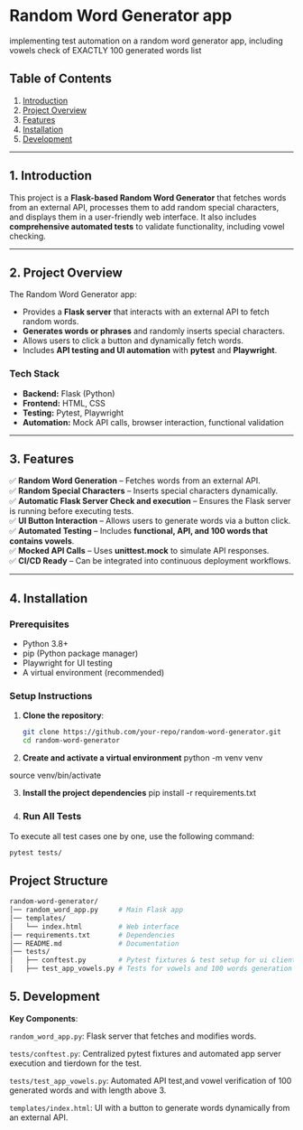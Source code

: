 # **Random Word Generator app**
implementing test automation on a random word generator app, including vowels check of EXACTLY 100 generated words list

## **Table of Contents**
1. [Introduction](#introduction)  
2. [Project Overview](#project-overview)  
3. [Features](#features)  
4. [Installation](#installation)    
5. [Development](#development)  
  
---

## **1. Introduction**
This project is a **Flask-based Random Word Generator** that fetches words from an external API, processes them to add random special characters, and displays them in a user-friendly web interface. It also includes **comprehensive automated tests** to validate functionality, including vowel checking.

---

## **2. Project Overview**
The Random Word Generator app:
- Provides a **Flask server** that interacts with an external API to fetch random words.
- **Generates words or phrases** and randomly inserts special characters.
- Allows users to click a button and dynamically fetch words.
- Includes **API testing and UI automation** with **pytest** and **Playwright**.

### **Tech Stack**
- **Backend:** Flask (Python)
- **Frontend:** HTML, CSS
- **Testing:** Pytest, Playwright
- **Automation:** Mock API calls, browser interaction, functional validation

---

## **3. Features**
✅ **Random Word Generation** – Fetches words from an external API.  
✅ **Random Special Characters** – Inserts special characters dynamically.  
✅ **Automatic Flask Server Check and execution** – Ensures the Flask server is running before executing tests.  
✅ **UI Button Interaction** – Allows users to generate words via a button click.  
✅ **Automated Testing** – Includes **functional, API, and 100 words that contains vowels**.  
✅ **Mocked API Calls** – Uses **unittest.mock** to simulate API responses.  
✅ **CI/CD Ready** – Can be integrated into continuous deployment workflows.  

---

## **4. Installation**
### **Prerequisites**
- Python 3.8+
- pip (Python package manager)
- Playwright for UI testing
- A virtual environment (recommended)

### **Setup Instructions**
1. **Clone the repository**:
   ```bash
   git clone https://github.com/your-repo/random-word-generator.git
   cd random-word-generator 
   ```

2. **Create and activate a virtual environment** 
python -m venv venv

source venv/bin/activate

3. **Install the project dependencies**
pip install -r requirements.txt


4. ### **Run All Tests**
To execute all test cases one by one, use the following command:
```bash
pytest tests/

```
## Project Structure

```bash
random-word-generator/
│── random_word_app.py     # Main Flask app
│── templates/
│   └── index.html         # Web interface
│── requirements.txt       # Dependencies
│── README.md              # Documentation
│── tests/
│   ├── conftest.py        # Pytest fixtures & test setup for ui client, api and for automated server startup
│   ├── test_app_vowels.py # Tests for vowels and 100 words generation
```

## **5. Development**
**Key Components**:

``` random_word_app.py ```: Flask server that fetches and modifies words. 

```tests/conftest.py```: Centralized pytest fixtures and automated app server execution and tierdown for the test.

```tests/test_app_vowels.py```: Automated API test,and vowel verification of 100 generated words and with length above 3.

```templates/index.html```: UI with a button to generate words dynamically from an external API.



